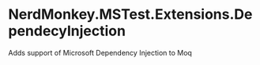 # NerdMonkey.MSTest.Extensions.DependecyInjection
Adds support of Microsoft Dependency Injection to Moq
